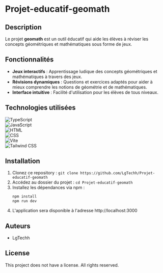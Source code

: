 # Projet-educatif-geomath

## Description
Le projet **geomath** est un outil éducatif qui aide les élèves à réviser les concepts géométriques et mathématiques sous forme de jeux.

## Fonctionnalités
- **Jeux interactifs** : Apprentissage ludique des concepts géométriques et mathématiques à travers des jeux.
- **Révisions dynamiques** : Questions et exercices adaptés pour aider à mieux comprendre les notions de géométrie et de mathématiques.
- **Interface intuitive** : Facilité d'utilisation pour les élèves de tous niveaux.

## Technologies utilisées
![TypeScript](https://img.shields.io/badge/TypeScript-%233178C6.svg?style=flat&logo=typescript&logoColor=white)   
![JavaScript](https://img.shields.io/badge/JavaScript-%23F7DF1E.svg?style=flat&logo=javascript&logoColor=black)   
![HTML](https://img.shields.io/badge/HTML-%23E34F26.svg?style=flat&logo=html5&logoColor=white)   
![CSS](https://img.shields.io/badge/CSS-%231572B6.svg?style=flat&logo=css3&logoColor=white)   
![Vite](https://img.shields.io/badge/Vite-%23F7DF1E.svg?style=flat&logo=vite&logoColor=black)   
![Tailwind CSS](https://img.shields.io/badge/Tailwind%20CSS-%2338B2AC.svg?style=flat&logo=tailwindcss&logoColor=white)  

## Installation
1. Clonez ce repository : `git clone https://github.com/LgTechh/Projet-educatif-geomath`
2. Accédez au dossier du projet : `cd Projet-educatif-geomath`
3. Installez les dépendances via npm :
   ```bash
   npm install
   npm run dev
   ```
4. L'application sera disponible à l'adresse http://localhost:3000

## Auteurs
- LgTechh

## License
This project does not have a license. All rights reserved.

